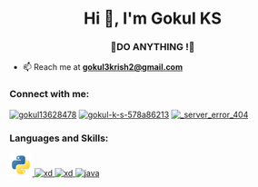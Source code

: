 <h1 align="center">Hi 👋, I'm Gokul KS </h1>
<h3 align="center">🚀DO ANYTHING !🚀 </h3>

- 📫 Reach me at **gokul3krish2@gmail.com**

<h3 align="left">Connect with me:</h3>
<p align="left">

<a href="https://twitter.com/gokul13628478" target="blank"><img align="center" src="https://cdn.jsdelivr.net/npm/simple-icons@3.0.1/icons/twitter.svg" alt="gokul13628478" height="30" width="40" /></a>
<a href="https://linkedin.com/in/gokul-k-s-578a86213" target="blank"><img align="center" src="https://cdn.jsdelivr.net/npm/simple-icons@3.0.1/icons/linkedin.svg" alt="gokul-k-s-578a86213" height="30" width="40" /></a>
<a href="https://instagram.com/_server_error_404" target="blank"><img align="center" src="https://cdn.jsdelivr.net/npm/simple-icons@3.0.1/icons/instagram.svg" alt="_server_error_404" height="30" width="40" /></a>
</p>

<h3 align="left">Languages and Skills:</h3>
<p align="left">
    <a href="https://www.python.org" target="_blank"> <img src="https://raw.githubusercontent.com/devicons/devicon/master/icons/python/python-original.svg" alt="python" width="40" height="40"/> </a>
    <a href="https://g.co/kgs/wbsJL3" target="_blank"> <img src="https://upload.wikimedia.org/wikipedia/commons/thumb/1/18/ISO_C%2B%2B_Logo.svg/1200px-ISO_C%2B%2B_Logo.svg.png" alt="xd" width="40" height="40"/> </a> 
    <a href="https://g.co/kgs/P4d9ok" target="_blank"> <img src="https://upload.wikimedia.org/wikipedia/commons/thumb/1/18/C_Programming_Language.svg/1200px-C_Programming_Language.svg.png" alt="xd" width="40" height="40"/> </a> 
    <a href="https://g.co/kgs/D5nB6a" target="_blank"> <img src="https://cdn.freelogovectors.net/svg05/java-logo.svg" alt="java" width="40" height="40"/> </a>
    </p>
